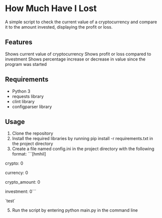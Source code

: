 # How Much Have I Lost
A simple script to check the current value of a cryptocurrency and compare it to the amount invested, displaying the profit or loss.

## Features
Shows current value of cryptocurrency
Shows profit or loss compared to investment
Shows percentage increase or decrease in value since the program was started
## Requirements
- Python 3
- requests library
- clint library
- configparser library
## Usage
1. Clone the repository
2. Install the required libraries by running pip install -r requirements.txt in the project directory
3. Create a file named config.ini in the project directory with the following format:
´´´[hmhil]

crypto: 0

currency: 0

crypto_amount: 0 

investment: 0´´´

´test´

5. Run the script by entering python main.py in the command line

